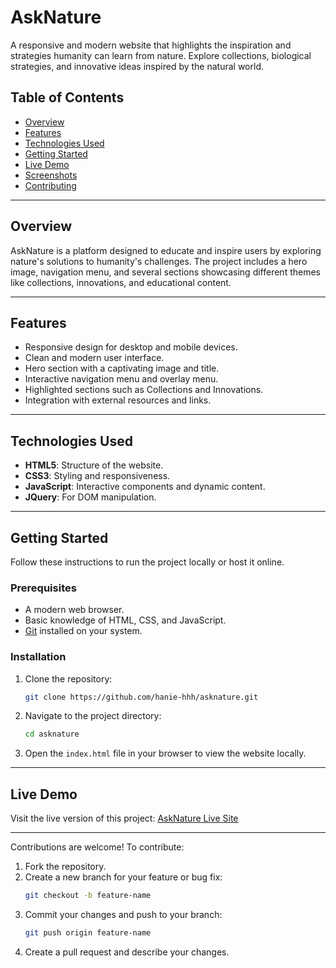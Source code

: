 # AskNature

A responsive and modern website that highlights the inspiration and strategies humanity can learn from nature. Explore collections, biological strategies, and innovative ideas inspired by the natural world.

## Table of Contents
- [Overview](#overview)
- [Features](#features)
- [Technologies Used](#technologies-used)
- [Getting Started](#getting-started)
- [Live Demo](#live-demo)
- [Screenshots](#screenshots)
- [Contributing](#contributing)

---

## Overview
AskNature is a platform designed to educate and inspire users by exploring nature's solutions to humanity's challenges. The project includes a hero image, navigation menu, and several sections showcasing different themes like collections, innovations, and educational content.

---

## Features
- Responsive design for desktop and mobile devices.
- Clean and modern user interface.
- Hero section with a captivating image and title.
- Interactive navigation menu and overlay menu.
- Highlighted sections such as Collections and Innovations.
- Integration with external resources and links.

---

## Technologies Used
- **HTML5**: Structure of the website.
- **CSS3**: Styling and responsiveness.
- **JavaScript**: Interactive components and dynamic content.
- **JQuery**: For DOM manipulation.

---

## Getting Started
Follow these instructions to run the project locally or host it online.

### Prerequisites
- A modern web browser.
- Basic knowledge of HTML, CSS, and JavaScript.
- [Git](https://git-scm.com/) installed on your system.

### Installation
1. Clone the repository:
   ```bash
   git clone https://github.com/hanie-hhh/asknature.git
   ```
2. Navigate to the project directory:
   ```bash
   cd asknature
   ```
3. Open the `index.html` file in your browser to view the website locally.

---

## Live Demo
Visit the live version of this project:
[AskNature Live Site](https://hanie-hhh.github.io/ask-nature.com/)

---

Contributions are welcome! To contribute:
1. Fork the repository.
2. Create a new branch for your feature or bug fix:
   ```bash
   git checkout -b feature-name
   ```
3. Commit your changes and push to your branch:
   ```bash
   git push origin feature-name
   ```
4. Create a pull request and describe your changes.



 
